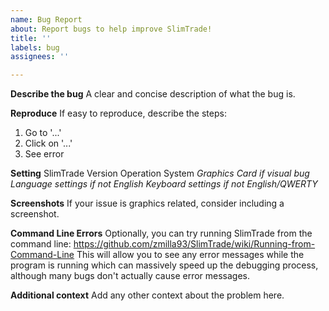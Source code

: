 ```yaml
---
name: Bug Report
about: Report bugs to help improve SlimTrade!
title: ''
labels: bug
assignees: ''

---
```


**Describe the bug**
A clear and concise description of what the bug is.

**Reproduce**
If easy to reproduce, describe the steps:
1. Go to '...'
2. Click on '...'
3. See error

**Setting** 
SlimTrade Version
Operation System
*Graphics Card if visual bug*
*Language settings if not English*
*Keyboard settings if not English/QWERTY*

**Screenshots**
If your issue is graphics related, consider including a screenshot.

**Command Line Errors**
Optionally, you can try running SlimTrade from the command line:
https://github.com/zmilla93/SlimTrade/wiki/Running-from-Command-Line
This will allow you to see any error messages while the program is running which can massively speed up the debugging process, although many bugs don't actually cause error messages.

**Additional context**
Add any other context about the problem here.

